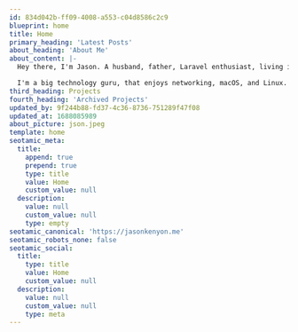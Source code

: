 ```yaml
---
id: 834d042b-ff09-4008-a553-c04d8586c2c9
blueprint: home
title: Home
primary_heading: 'Latest Posts'
about_heading: 'About Me'
about_content: |-
  Hey there, I'm Jason. A husband, father, Laravel enthusiast, living in Virginia. I'm also a mechanical keyboard enthusiast; I love to build different kinds of keyboards, with all different types of switches. Sometimes, you can catch me on Twitch streaming the keyboard builds. I love working on projects that solve an itch, an issue, or something that is just painful to continue to do manually. Most of my development has been for personal, or work related adventures, though I'm hoping to change that and get into the OSS, and release some things to the public.

  I'm a big technology guru, that enjoys networking, macOS, and Linux.  I'm always looking to learn anything and everything that I can, including setting up my home network, running [PFSense](https://www.pfsense.org/){:target="_blank"}, Cisco Switches, and monitoring all devices and network using SNMP.
third_heading: Projects
fourth_heading: 'Archived Projects'
updated_by: 9f244b88-fd37-4c36-8736-751289f47f08
updated_at: 1688085989
about_picture: json.jpeg
template: home
seotamic_meta:
  title:
    append: true
    prepend: true
    type: title
    value: Home
    custom_value: null
  description:
    value: null
    custom_value: null
    type: empty
seotamic_canonical: 'https://jasonkenyon.me'
seotamic_robots_none: false
seotamic_social:
  title:
    type: title
    value: Home
    custom_value: null
  description:
    value: null
    custom_value: null
    type: meta
---
```

